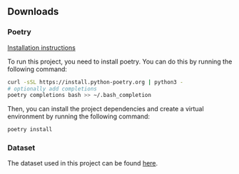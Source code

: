 ## Downloads

### Poetry

[Installation instructions](https://python-poetry.org/docs/#installing-with-the-official-installer)

To run this project, you need to install poetry. You can do this by running the following command:

```bash
curl -sSL https://install.python-poetry.org | python3 -
# optionally add completions
poetry completions bash >> ~/.bash_completion
```

Then, you can install the project dependencies and create a virtual environment by running the following command:

```bash
poetry install
```

### Dataset

The dataset used in this project can be found [here](https://www.kaggle.com/datasets/agrigorev/clothing-dataset-full/data).

